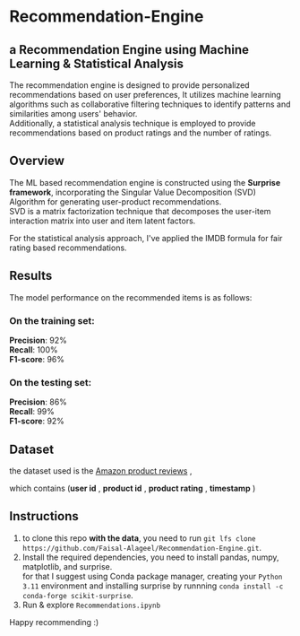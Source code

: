 # Recommendation-Engine

## a Recommendation Engine using Machine Learning & Statistical Analysis
The recommendation engine is designed to provide personalized recommendations based on user preferences, It utilizes machine learning algorithms such as collaborative filtering techniques to identify patterns and similarities among users' behavior.  
Additionally, a statistical analysis technique is employed to provide recommendations based on product ratings and the number of ratings.

## Overview
The ML based recommendation engine is constructed using the **Surprise framework**, incorporating the Singular Value Decomposition (SVD) Algorithm for generating user-product recommendations.   
SVD is a matrix factorization technique that decomposes the user-item interaction matrix into user and item latent factors.

For the statistical analysis approach, I've applied the IMDB formula for fair rating based recommendations. 

## Results 
The model performance on the recommended items is as follows:  
### On the training set:  
**Precision**: 92%  
**Recall**: 100%  
**F1-score**: 96%     
### On the testing set:  
**Precision**: 86%  
**Recall**: 99%  
**F1-score**: 92%  

## Dataset

the dataset used is the [Amazon product reviews](https://www.kaggle.com/datasets/saurav9786/amazon-product-reviews/) , 

which contains (**user id** , **product id** , **product rating** , **timestamp** )

## Instructions

1. to clone this repo **with the data**, you need to run ` git lfs clone https://github.com/Faisal-Alageel/Recommendation-Engine.git `.
2. Install the required dependencies, you need to install pandas, numpy, matplotlib, and surprise.  
   for that I suggest using Conda package manager, creating your `Python 3.11` environment and installing surprise by runnning `conda install -c conda-forge scikit-surprise`.
3. Run & explore `Recommendations.ipynb`

Happy recommending :) 
